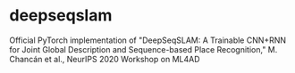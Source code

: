 # deepseqslam
Official PyTorch implementation of "DeepSeqSLAM: A Trainable CNN+RNN for Joint Global Description and Sequence-based Place Recognition," M. Chancán et al., NeurIPS 2020 Workshop on ML4AD
